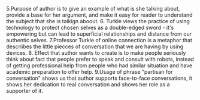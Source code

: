 5.Purpose of author is to give an example of what is she talking about, provide a base for her argument, and make it easy for reader to understand the subject that she is talkign aboout.
6. Turkle views the practice of using technology to protect chosen selves as a double-edged sword - it's empowering but can lead to superficial relationships and distance from our authentic selves.
7.Professor Turkle of online connection is a metaphor that descriibes the little piecces of conversation that we are having by using devices.
8. Effect that author wants to create is to make people seriously think about fact that people prefer to speak and consult with robots, instead of getting professional help from people who had similar situation and have academic preparation to offer help.
9.Usage of phrase "partisan for conversation" shows us that author supports face-to-face conversations, it shows her dedication to real conversation and shows her role as a supporter of it.
